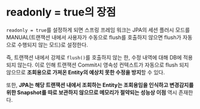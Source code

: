 # readonly = true의 장점
`readonly = true`를 설정하게 되면 스프링 프레임 워크는 JPA의 세션 플러시 모드를 MANUAL(트랜잭션 내에서 사용자가 수동으로 flush를 호출하지 않으면 flush가 자동으로 수행되지 않는 모드)로 설정한다.

즉, 트랜잭션 내에서 강제로 `flush()`를 호출하지 않는 한, 수정 내역에 대해 DB에 적용되지 않는다.
이로 인해 트랜잭션 Commit시 영속성 컨텍스트가 자동으로 flush 되지 않으므로 **조회용으로 가져온 Entity의 예상치 못한 수정을 방지**할 수 있다.

또한, **JPA는 해당 트랜잭션 내에서 조회하는 Entity는 조회용임을 인식하고 변경감지를 위한 Snapshot를 따로 보관하지 않으므로 메모리가 절약되는 성능상 이점** 역시 존재한다.


